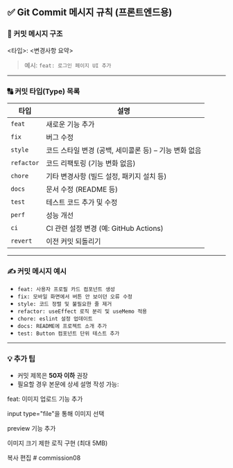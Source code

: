 ## ✅ Git Commit 메시지 규칙 (프론트엔드용)

### 📌 커밋 메시지 구조

<타입>: <변경사항 요약>


> 예시: `feat: 로그인 페이지 UI 추가`

---

### 🔠 커밋 타입(Type) 목록

| 타입 | 설명 |
|------|------|
| `feat` | 새로운 기능 추가 |
| `fix` | 버그 수정 |
| `style` | 코드 스타일 변경 (공백, 세미콜론 등) – 기능 변화 없음 |
| `refactor` | 코드 리팩토링 (기능 변화 없음) |
| `chore` | 기타 변경사항 (빌드 설정, 패키지 설치 등) |
| `docs` | 문서 수정 (README 등) |
| `test` | 테스트 코드 추가 및 수정 |
| `perf` | 성능 개선 |
| `ci` | CI 관련 설정 변경 (예: GitHub Actions) |
| `revert` | 이전 커밋 되돌리기 |

---

### ✍ 커밋 메시지 예시

- `feat: 사용자 프로필 카드 컴포넌트 생성`
- `fix: 모바일 화면에서 버튼 안 보이던 오류 수정`
- `style: 코드 정렬 및 불필요한 줄 제거`
- `refactor: useEffect 로직 분리 및 useMemo 적용`
- `chore: eslint 설정 업데이트`
- `docs: README에 프로젝트 소개 추가`
- `test: Button 컴포넌트 단위 테스트 추가`

---

### 💡 추가 팁

- 커밋 제목은 **50자 이하** 권장
- 필요할 경우 본문에 상세 설명 작성 가능:

feat: 이미지 업로드 기능 추가

input type="file"을 통해 이미지 선택

preview 기능 추가

이미지 크기 제한 로직 구현 (최대 5MB)

복사
편집
#   c o m m i s s i o n 0 8  
 